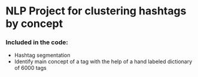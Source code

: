 # NLP Project for clustering hashtags by concept
### Included in the code: 
- Hashtag segmentation
- Identify main concept of a tag with the help of a hand labeled dictionary of 6000 tags

